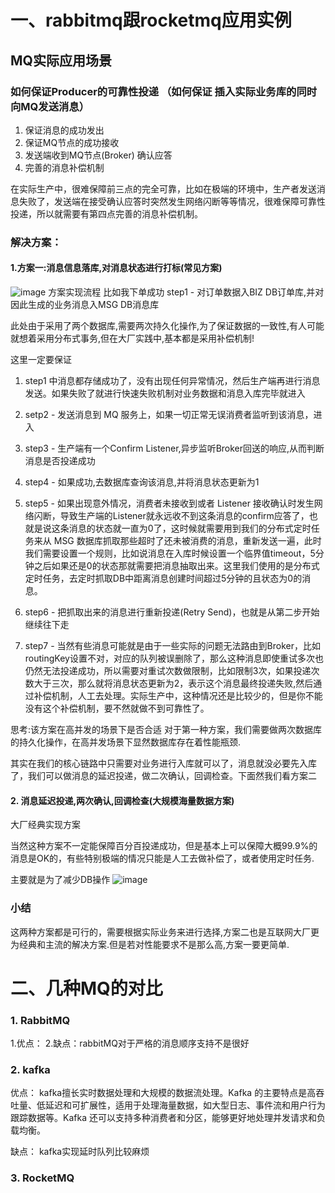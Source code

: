 # 一、rabbitmq跟rocketmq应用实例
## MQ实际应用场景

### 如何保证Producer的可靠性投递 （如何保证 插入实际业务库的同时向MQ发送消息）

 1. 保证消息的成功发出
 2. 保证MQ节点的成功接收
 3. 发送端收到MQ节点(Broker) 确认应答
 4. 完善的消息补偿机制
  
  在实际生产中，很难保障前三点的完全可靠，比如在极端的环境中，生产者发送消息失败了，发送端在接受确认应答时突然发生网络闪断等等情况，很难保障可靠性投递，所以就需要有第四点完善的消息补偿机制。

### 解决方案：
#### 1.方案一:消息信息落库,对消息状态进行打标(常见方案)
![image](https://github.com/qiangjishen/rabbitmq_springBoot/assets/4744404/04729baa-9701-456f-8795-d7e23a1b2813)
方案实现流程
比如我下单成功
step1 - 对订单数据入BIZ DB订单库,并对因此生成的业务消息入MSG DB消息库

此处由于采用了两个数据库,需要两次持久化操作,为了保证数据的一致性,有人可能就想着采用分布式事务,但在大厂实践中,基本都是采用补偿机制!

这里一定要保证
1. step1 中消息都存储成功了，没有出现任何异常情况，然后生产端再进行消息发送。如果失败了就进行快速失败机制对业务数据和消息入库完毕就进入
2. setp2 - 发送消息到 MQ 服务上，如果一切正常无误消费者监听到该消息，进入
3. step3 - 生产端有一个Confirm Listener,异步监听Broker回送的响应,从而判断消息是否投递成功
4. step4 - 如果成功,去数据库查询该消息,并将消息状态更新为1
5. step5 - 如果出现意外情况，消费者未接收到或者 Listener 接收确认时发生网络闪断，导致生产端的Listener就永远收不到这条消息的confirm应答了，也就是说这条消息的状态就一直为0了，这时候就需要用到我们的分布式定时任务来从 MSG 数据库抓取那些超时了还未被消费的消息，重新发送一遍，此时我们需要设置一个规则，比如说消息在入库时候设置一个临界值timeout，5分钟之后如果还是0的状态那就需要把消息抽取出来。这里我们使用的是分布式定时任务，去定时抓取DB中距离消息创建时间超过5分钟的且状态为0的消息。
 6. step6 - 把抓取出来的消息进行重新投递(Retry Send)，也就是从第二步开始继续往下走

 7. step7 - 当然有些消息可能就是由于一些实际的问题无法路由到Broker，比如routingKey设置不对，对应的队列被误删除了，那么这种消息即使重试多次也仍然无法投递成功，所以需要对重试次数做限制，比如限制3次，如果投递次数大于三次，那么就将消息状态更新为2，表示这个消息最终投递失败,然后通过补偿机制，人工去处理。实际生产中，这种情况还是比较少的，但是你不能没有这个补偿机制，要不然就做不到可靠性了。

思考:该方案在高并发的场景下是否合适
对于第一种方案，我们需要做两次数据库的持久化操作，在高并发场景下显然数据库存在着性能瓶颈.

其实在我们的核心链路中只需要对业务进行入库就可以了，消息就没必要先入库了，我们可以做消息的延迟投递，做二次确认，回调检查。下面然我们看方案二
#### 2. 消息延迟投递,两次确认,回调检查(大规模海量数据方案)
大厂经典实现方案

当然这种方案不一定能保障百分百投递成功，但是基本上可以保障大概99.9%的消息是OK的，有些特别极端的情况只能是人工去做补偿了，或者使用定时任务.

主要就是为了减少DB操作
![image](https://github.com/qiangjishen/rabbitmq_springBoot/assets/4744404/e5392057-f00a-4fff-b8a4-89cf29e25d96)



### 小结
这两种方案都是可行的，需要根据实际业务来进行选择,方案二也是互联网大厂更为经典和主流的解决方案.但是若对性能要求不是那么高,方案一要更简单.

# 二、几种MQ的对比

### 1. RabbitMQ 
1.优点：
2.缺点：rabbitMQ对于严格的消息顺序支持不是很好

### 2. kafka
优点： kafka擅长实时数据处理和大规模的数据流处理。Kafka 的主要特点是高吞吐量、低延迟和可扩展性，适用于处理海量数据，如大型日志、事件流和用户行为跟踪数据等。Kafka 还可以支持多种消费者和分区，能够更好地处理并发请求和负载均衡。

缺点： kafka实现延时队列比较麻烦

### 3. RocketMQ
